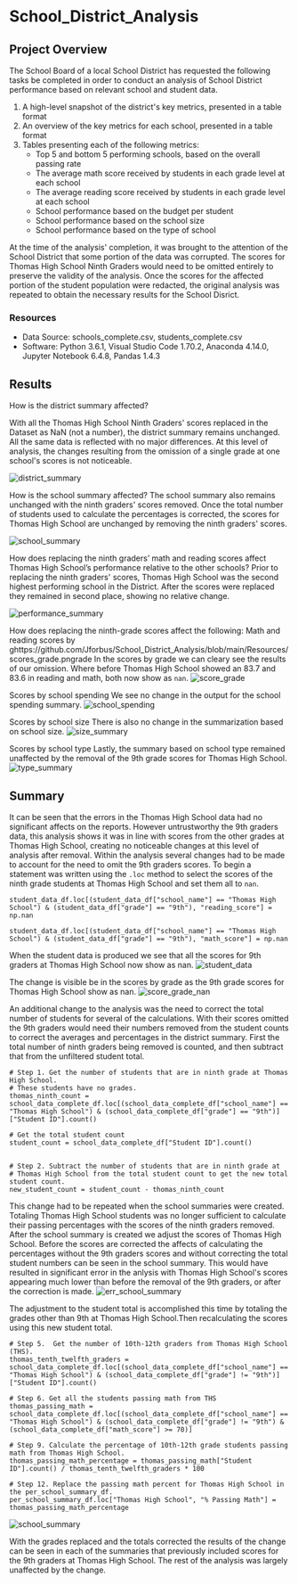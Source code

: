 # School_District_Analysis

## Project Overview

The School Board of a local School District has requested the following tasks be completed in order to conduct an analysis of School District performance based on relevant school and student data.

1. A high-level snapshot of the district's key metrics, presented in a table format
2. An overview of the key metrics for each school, presented in a table format
3. Tables presenting each of the following metrics:
    - Top 5 and bottom 5 performing schools, based on the overall passing rate
    - The average math score received by students in each grade level at each school
    - The average reading score received by students in each grade level at each school
    - School performance based on the budget per student
    - School performance based on the school size 
    - School performance based on the type of school

At the time of the analysis' completion, it was brought to the attention of the School District that some portion of the data was corrupted. The scores for Thomas High School Ninth Graders would need to be omitted entirely to preserve the validity of the analysis. Once the scores for the affected portion of the student population were redacted, the original analysis was repeated to obtain the necessary results for the School Disrict.

### Resources

- Data Source: schools_complete.csv, students_complete.csv
- Software: Python 3.6.1, Visual Studio Code 1.70.2, Anaconda 4.14.0, Jupyter Notebook 6.4.8, Pandas 1.4.3

## Results

How is the district summary affected?

With all the Thomas High School Ninth Graders' scores replaced in the Dataset as NaN (not a number), the district summary remains unchanged. All the same data is reflected with no major differences. At this level of analysis, the changes resulting from the omission of a single grade at one school's scores is not noticeable. 

![district_summary](https://github.com/Jforbus/School_District_Analysis/blob/main/Resources/district_summary.png)



How is the school summary affected?
The school summary also remains unchanged with the ninth graders' scores removed. Once the total number of students used to calculate the percentages is corrected, the scores for Thomas High School are unchanged by removing the ninth graders' scores.

![school_summary](https://github.com/Jforbus/School_District_Analysis/blob/main/Resources/school_summary.png)


How does replacing the ninth graders’ math and reading scores affect Thomas High School’s performance relative to the other schools?
Prior to replacing the ninth graders' scores, Thomas High School was the second highest performing school in the District. After the scores were replaced they remained in second place, showing no relative change.

![performance_summary](https://github.com/Jforbus/School_District_Analysis/blob/main/Resources/performance-summary.png)

How does replacing the ninth-grade scores affect the following:
    Math and reading scores by ghttps://github.com/Jforbus/School_District_Analysis/blob/main/Resources/scores_grade.pngrade
        In the scores by grade we can cleary see the results of our omission. Where before Thomas High School showed an 83.7 and 83.6 in 
        reading and math, both now show as `nan`.
        ![score_grade](https://github.com/Jforbus/School_District_Analysis/blob/main/Resources/scores_grade.png)
        
   Scores by school spending
        We see no change in the output for the school spending summary. 
        ![school_spending](https://github.com/Jforbus/School_District_Analysis/blob/main/Resources/spending_summary.png)
        
   Scores by school size
       There is also no change in the summarization based on school size.
       ![size_summary](https://github.com/Jforbus/School_District_Analysis/blob/main/Resources/size_summary.png)
       
   Scores by school type
       Lastly, the summary based on school type remained unaffected by the removal of the 9th grade scores for Thomas High School.
       ![type_summary](https://github.com/Jforbus/School_District_Analysis/blob/main/Resources/type_summary.png)

## Summary
It can be seen that the errors in the Thomas High School data had no significant affects on the reports. However untrustworthy the 9th graders data, this analysis shows it was in line with scores from the other grades at Thomas High School, creating no noticeable changes at this level of analysis after removal. 
Within the analysis several changes had to be made to account for the need to omit the 9th graders scores.
To begin a statement was written using the `.loc` method to select the scores of the ninth grade students at Thomas High School and set them all to `nan`.
```
student_data_df.loc[(student_data_df["school_name"] == "Thomas High School") & (student_data_df["grade"] == "9th"), "reading_score"] = np.nan

student_data_df.loc[(student_data_df["school_name"] == "Thomas High School") & (student_data_df["grade"] == "9th"), "math_score"] = np.nan
```

When the student data is produced we see that all the scores for 9th graders at Thomas High School now show as nan.
![student_data](https://github.com/Jforbus/School_District_Analysis/blob/main/Resources/student_data.png)

The change is visible be in the scores by grade as the 9th grade scores for Thomas High School show as nan.
![score_grade_nan](https://github.com/Jforbus/School_District_Analysis/blob/main/Resources/score_grade_nan.png)

An additional change to the analysis was the need to correct the total number of students for several of the calculations. With their scores omitted the 9th graders would need their numbers removed from the student counts to correct the averages and percentages in the district summary.
First the total number of ninth graders being removed is counted, and then subtract that from the unfiltered student total.
```
# Step 1. Get the number of students that are in ninth grade at Thomas High School.
# These students have no grades. 
thomas_ninth_count = school_data_complete_df.loc[(school_data_complete_df["school_name"] == "Thomas High School") & (school_data_complete_df["grade"] == "9th")]["Student ID"].count()

# Get the total student count 
student_count = school_data_complete_df["Student ID"].count()


# Step 2. Subtract the number of students that are in ninth grade at 
# Thomas High School from the total student count to get the new total student count.
new_student_count = student_count - thomas_ninth_count
```
This change had to be repeated when the school summaries were created. Totaling Thomas High School students was no longer sufficient to calculate their passing percentages with the scores of the ninth graders removed. After the school summary is created we adjust the scores of Thomas High School. Before the scores are corrected the affects of calculating the percentages without the 9th graders scores and without correcting the total student numbers can be seen in the school summary. This would have resulted in significant error in the anlysis with Thomas High School's scores appearing much lower than before the removal of the 9th graders, or after the correction is made.
![err_school_summary](https://github.com/Jforbus/School_District_Analysis/blob/main/Resources/err_school_summary.png)

The adjustment to the student total is accomplished this time by totaling the grades other than 9th at Thomas High School.Then recalculating the scores using this new student total.
```
# Step 5.  Get the number of 10th-12th graders from Thomas High School (THS).
thomas_tenth_twelfth_graders = school_data_complete_df.loc[(school_data_complete_df["school_name"] == "Thomas High School") & (school_data_complete_df["grade"] != "9th")]["Student ID"].count()

# Step 6. Get all the students passing math from THS
thomas_passing_math = school_data_complete_df.loc[(school_data_complete_df["school_name"] == "Thomas High School") & (school_data_complete_df["grade"] != "9th") & (school_data_complete_df["math_score"] >= 70)]

# Step 9. Calculate the percentage of 10th-12th grade students passing math from Thomas High School. 
thomas_passing_math_percentage = thomas_passing_math["Student ID"].count() / thomas_tenth_twelfth_graders * 100

# Step 12. Replace the passing math percent for Thomas High School in the per_school_summary_df.
per_school_summary_df.loc["Thomas High School", "% Passing Math"] = thomas_passing_math_percentage

```
![school_summary](https://github.com/Jforbus/School_District_Analysis/blob/main/Resources/school_summary.png)

With the grades replaced and the totals corrected the results of the change can be seen in each of the summaries that previously included scores for the 9th graders at Thomas High School. The rest of the analysis was largely unaffected by the change. 
